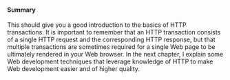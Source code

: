 #### Summary

This should give you a good introduction to the basics of HTTP transactions. It is important to remember that an HTTP transaction consists of a single HTTP request and the corresponding HTTP response, but that multiple transactions are sometimes required for a single Web page to be ultimately rendered in your Web browser. In the next chapter, I explain some Web development techniques that leverage knowledge of HTTP to make Web development easier and of higher quality.




